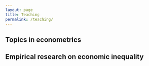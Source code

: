 ```yaml
---
layout: page
title: Teaching
permalink: /teaching/
---
```


## Topics in econometrics


## Empirical research on economic inequality
